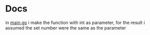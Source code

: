 # Docs

in [main.go](./main.go) i make the function with int as parameter, for the result i assumed the set number were the same as the parameter 
